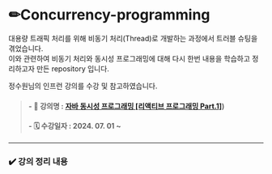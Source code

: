 # ✏**Concurrency-programming**

대용량 트래픽 처리를 위해 비동기 처리(Thread)로 개발하는 과정에서 트러블 슈팅을 겪었습니다. </br>
이와 관련하여 비동기 처리와 동시성 프로그래밍에 대해 다시 한번 내용을 학습하고 정리하고자 만든 repository 입니다. </br>

정수원님의 인프런 강의를 수강 및 참고하였습니다. </br>

> #### - 📝 강의명 : [자바 동시성 프로그래밍 [리액티브 프로그래밍 Part.1]](https://www.inflearn.com/course/%EC%9E%90%EB%B0%94-%EB%8F%99%EC%8B%9C%EC%84%B1-%ED%94%84%EB%A1%9C%EA%B7%B8%EB%9E%98%EB%B0%8D-%EB%A6%AC%EC%95%A1%ED%8B%B0%EB%B8%8C-part1/dashboard))
> #### - 🗓 수강일자 : 2024. 07. 01 ~

---

### ✔️ 강의 정리 내용

> 

